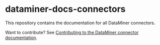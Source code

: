 
# dataminer-docs-connectors

This repository contains the documentation for all DataMiner connectors.

Want to contribute? See [Contributing to the DataMiner connector documentation](xref:contributing_connectors).
